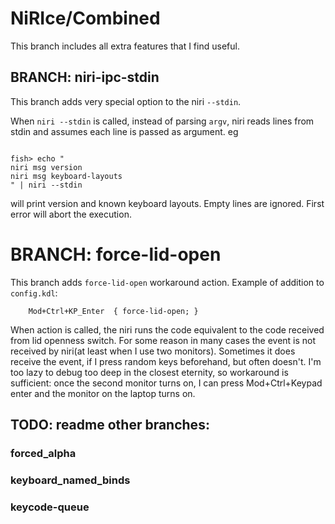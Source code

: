 # NiRIce/Combined

This branch includes all extra features that I find useful.

## BRANCH: niri-ipc-stdin

This branch adds very special option to the niri `--stdin`.

When `niri --stdin` is called, instead of parsing `argv`,
niri reads lines  from stdin and assumes each line is passed as argument.
eg
```fish

fish> echo "
niri msg version
niri msg keyboard-layouts
" | niri --stdin
```

will print version and known keyboard layouts.
Empty lines are ignored.
First error will abort the execution.

# BRANCH: force-lid-open

This branch adds `force-lid-open` workaround action. Example of addition to `config.kdl`:

```
    Mod+Ctrl+KP_Enter  { force-lid-open; }
```


When action is called, the niri runs the code equivalent to the code received from lid openness switch.
For some reason in many cases the event is not received by niri(at least when I use two monitors). 
Sometimes it does receive the event, if I press random keys beforehand,
but often doesn't. I'm too lazy to debug too deep in the closest eternity, so workaround is sufficient:
once the second monitor turns on, I can press Mod+Ctrl+Keypad enter and the monitor on the laptop turns on.

## TODO: readme other branches:
### forced_alpha
### keyboard_named_binds
### keycode-queue
